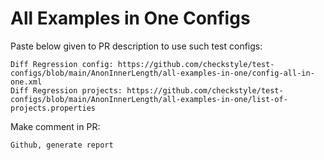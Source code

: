 # All Examples in One Configs
Paste below given to PR description to use such test configs:
```
Diff Regression config: https://github.com/checkstyle/test-configs/blob/main/AnonInnerLength/all-examples-in-one/config-all-in-one.xml
Diff Regression projects: https://github.com/checkstyle/test-configs/blob/main/AnonInnerLength/all-examples-in-one/list-of-projects.properties
```
Make comment in PR:
```
Github, generate report
```
